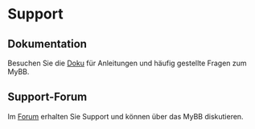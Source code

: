 # Support

## Dokumentation
Besuchen Sie die [Doku](https://www.mybb.de/doku/) für Anleitungen und häufig gestellte Fragen zum MyBB.

## Support-Forum
Im [Forum](https://www.mybb.de/forum/) erhalten Sie Support und können über das MyBB diskutieren.